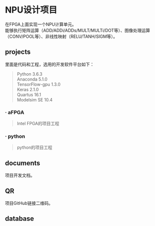 # NPU设计项目
在FPGA上面实现一个NPU计算单元。  
能够执行矩阵运算（ADD/ADDi/ADDs/MULT/MULTi/DOT等）、图像处理运算（CONV/POOL等）、非线性映射（RELU/TANH/SIGM等）。


## projects
里面是代码和工程，选用的开发软件平台如下：
> Python 3.6.3  
> Anaconda 5.1.0  
> TensorFlow-gpu 1.3.0  
> Keras 2.1.0  
> Quartus 16.1  
> Modelsim SE 10.4

### · aFPGA
> Intel FPGA的项目工程

### · python
> python的项目工程

## documents
项目开发文档。

## QR
项目GitHub链接二维码。


## database
